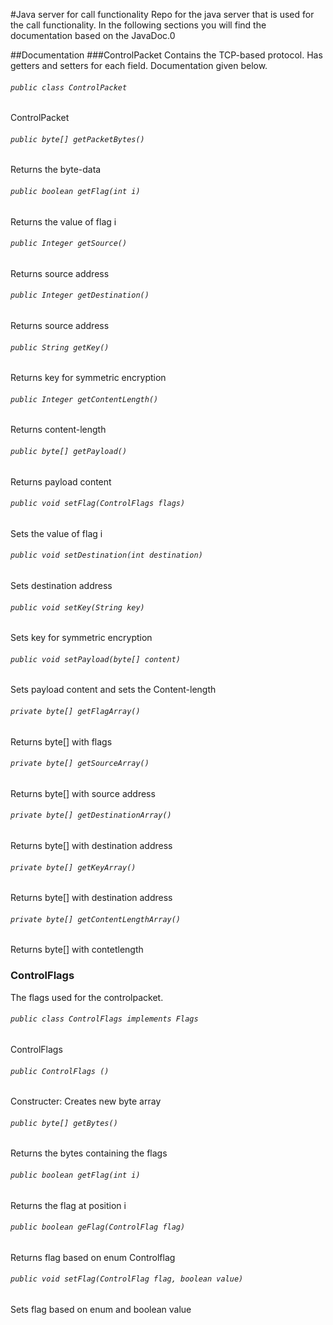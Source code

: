 #Java server for call functionality
Repo for the java server that is used for the call functionality.
In the following sections you will find the documentation based on the JavaDoc.0

##Documentation
###ControlPacket
Contains the TCP-based protocol. Has getters and setters for each field. Documentation given below.

###### `public class ControlPacket`

ControlPacket

###### `public byte[] getPacketBytes()`

Returns the byte-data

###### `public boolean getFlag(int i)`

Returns the value of flag i

###### `public Integer getSource()`

Returns source address

###### `public Integer getDestination()`

Returns source address

###### `public String getKey()`

Returns key for symmetric encryption

###### `public Integer getContentLength()`

Returns content-length

###### `public byte[] getPayload()`

Returns payload content

###### `public void setFlag(ControlFlags flags)`

Sets the value of flag i

###### `public void setDestination(int destination)`

Sets destination address

###### `public void setKey(String key)`

Sets key for symmetric encryption

###### `public void setPayload(byte[] content)`

Sets payload content and sets the Content-length

###### `private byte[] getFlagArray()`

Returns byte[] with flags

###### `private byte[] getSourceArray()`

Returns byte[] with source address

###### `private byte[] getDestinationArray()`

Returns byte[] with destination address

###### `private byte[] getKeyArray()`

Returns byte[] with destination address

###### `private byte[] getContentLengthArray()`

Returns byte[] with contetlength


### ControlFlags
The flags used for the controlpacket. 

###### `public class ControlFlags implements Flags`

ControlFlags

###### `public ControlFlags ()`

Constructer: Creates new byte array

###### `public byte[] getBytes()`

Returns the bytes containing the flags

###### `public boolean getFlag(int i)`

Returns the flag at position i

###### `public boolean geFlag(ControlFlag flag)`

Returns flag based on enum Controlflag

###### `public void setFlag(ControlFlag flag, boolean value)`

Sets flag based on enum and boolean value
